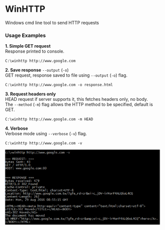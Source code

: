 # WinHTTP
Windows cmd line tool to send HTTP requests  

### Usage Examples

**1. Simple GET request**  
Response printed to console.
```
C:\winhttp http://www.google.com
```  
**2. Save response**  `--output` (`-o`)    
GET request, response saved to file using `--output` (`-o`) flag. 
```
C:\winhttp http://www.google.com -o response.html
```  
**3. Request headers only**  
HEAD request if server supports it, this fetches headers only, no body.  
The `--method` (`-m`) flag allows the HTTP method to be specified, default is GET. 
```
C:\winhttp http://www.google.com -m HEAD
```  
**4. Verbose**  
Verbose mode using `--verbose` (`-v`) flag.
```
C:\winhttp http://www.google.com -v
```  

![Command line screenshot](winhttp_cmd.png?raw=true)
